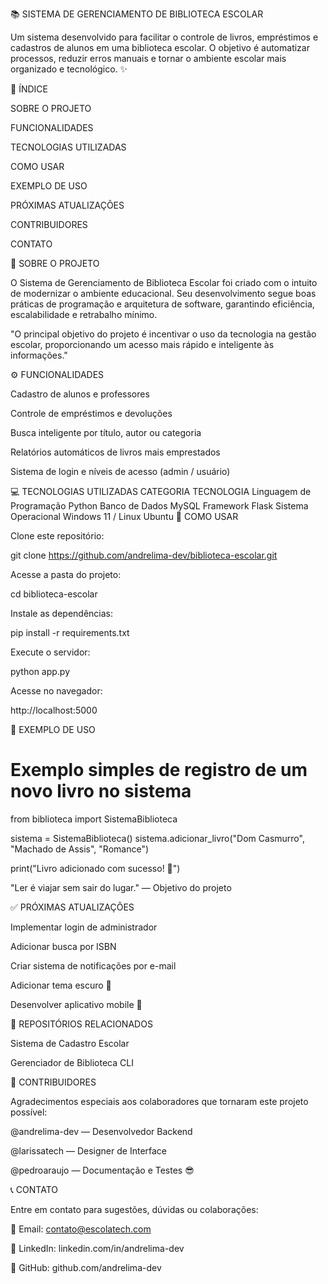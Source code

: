 📚 SISTEMA DE GERENCIAMENTO DE BIBLIOTECA ESCOLAR

Um sistema desenvolvido para facilitar o controle de livros, empréstimos e cadastros de alunos em uma biblioteca escolar.
O objetivo é automatizar processos, reduzir erros manuais e tornar o ambiente escolar mais organizado e tecnológico. ✨

🧭 ÍNDICE

SOBRE O PROJETO

FUNCIONALIDADES

TECNOLOGIAS UTILIZADAS

COMO USAR

EXEMPLO DE USO

PRÓXIMAS ATUALIZAÇÕES

CONTRIBUIDORES

CONTATO

🏫 SOBRE O PROJETO

O Sistema de Gerenciamento de Biblioteca Escolar foi criado com o intuito de modernizar o ambiente educacional.
Seu desenvolvimento segue boas práticas de programação e arquitetura de software, garantindo eficiência, escalabilidade e retrabalho mínimo.

"O principal objetivo do projeto é incentivar o uso da tecnologia na gestão escolar, proporcionando um acesso mais rápido e inteligente às informações."

⚙️ FUNCIONALIDADES

Cadastro de alunos e professores

Controle de empréstimos e devoluções

Busca inteligente por título, autor ou categoria

Relatórios automáticos de livros mais emprestados

Sistema de login e níveis de acesso (admin / usuário)

💻 TECNOLOGIAS UTILIZADAS
CATEGORIA	TECNOLOGIA
Linguagem de Programação	Python
Banco de Dados	MySQL
Framework	Flask
Sistema Operacional	Windows 11 / Linux Ubuntu
🚀 COMO USAR

Clone este repositório:

git clone https://github.com/andrelima-dev/biblioteca-escolar.git


Acesse a pasta do projeto:

cd biblioteca-escolar


Instale as dependências:

pip install -r requirements.txt


Execute o servidor:

python app.py


Acesse no navegador:

http://localhost:5000

🧩 EXEMPLO DE USO
# Exemplo simples de registro de um novo livro no sistema

from biblioteca import SistemaBiblioteca

sistema = SistemaBiblioteca()
sistema.adicionar_livro("Dom Casmurro", "Machado de Assis", "Romance")

print("Livro adicionado com sucesso! 📘")


"Ler é viajar sem sair do lugar." — Objetivo do projeto

✅ PRÓXIMAS ATUALIZAÇÕES

 Implementar login de administrador

 Adicionar busca por ISBN

 Criar sistema de notificações por e-mail

 Adicionar tema escuro 🌙

 Desenvolver aplicativo mobile 📱

🔗 REPOSITÓRIOS RELACIONADOS

Sistema de Cadastro Escolar

Gerenciador de Biblioteca CLI

👥 CONTRIBUIDORES

Agradecimentos especiais aos colaboradores que tornaram este projeto possível:

@andrelima-dev — Desenvolvedor Backend

@larissatech — Designer de Interface

@pedroaraujo — Documentação e Testes 😎

📞 CONTATO

Entre em contato para sugestões, dúvidas ou colaborações:

📧 Email: contato@escolatech.com

💼 LinkedIn: linkedin.com/in/andrelima-dev

🐙 GitHub: github.com/andrelima-dev
